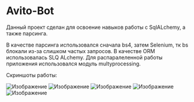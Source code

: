 # Avito-Bot
Данный проект сделан для освоение навыков работы с SqlALchemy, а также парсинга.

В качестве парсинга использовался сначала bs4, затем Selenium, тк bs блокали из-за слишком частых запросов. 
В качестве ORM использовалась SLQ ALchemy.
Для распаралеленной работы приложения использовался модуль multyprocessing.

Скриншоты работы:

![Изображение](/image/1.jpg)
![Изображение](/image/2.jpg)
![Изображение](/image/3.jpg)
![Изображение](/image/4.jpg)
![Изображение](/image/5.jpg)
